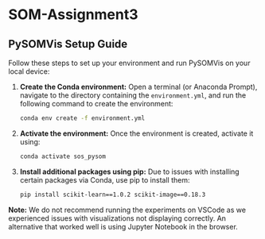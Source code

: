 # SOM-Assignment3

## PySOMVis Setup Guide

Follow these steps to set up your environment and run PySOMVis on your local device:

1. **Create the Conda environment:** Open a terminal (or Anaconda Prompt), navigate to the directory containing the ```environment.yml```, and run the following command to create the environment:
    ```sh
    conda env create -f environment.yml
    ```

2. **Activate the environment:** Once the environment is created, activate it using:
    ```sh
    conda activate sos_pysom
    ```

3. **Install additional packages using pip:** Due to issues with installing certain packages via Conda, use pip to install them:
    ```sh
    pip install scikit-learn==1.0.2 scikit-image==0.18.3
    ```

**Note:** We do not recommend running the experiments on VSCode as we experienced issues with visualizations not displaying correctly. An alternative that worked well is using Jupyter Notebook in the browser.